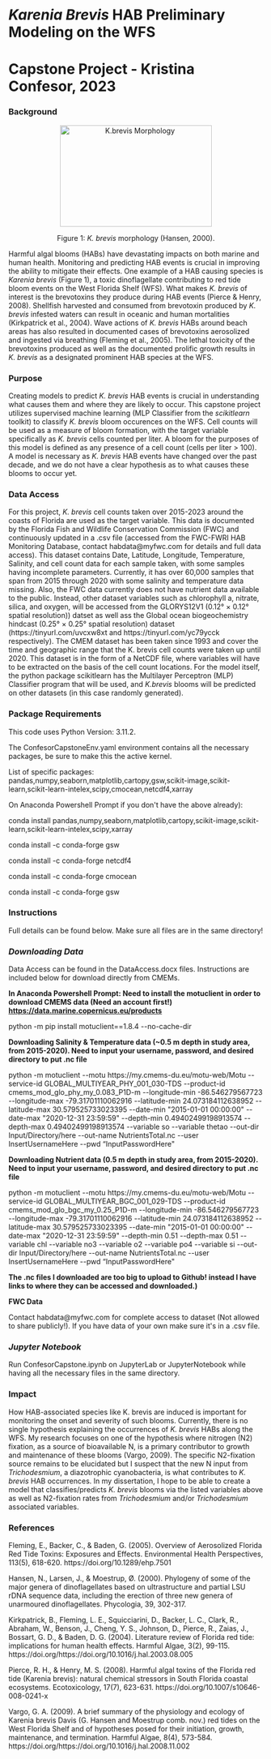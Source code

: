 # <em> **Karenia Brevis </em> HAB Preliminary Modeling on the WFS** 
# Capstone Project - Kristina Confesor, 2023
<p>

### **Background**
<p align="center">
<img src="https://images.marinespecies.org/thumbs/33875_karenia-brevis.jpg?w=700" alt="K.brevis Morphology" style="height: 200px; width:300px;"/>

<p align="center">
Figure 1: <em> K. brevis </em> morphology (Hansen, 2000).
<p> Harmful algal blooms (HABs) have devastating impacts on both marine and human health. 
Monitoring and predicting HAB events is crucial in improving the ability to mitigate their 
effects. One example of a HAB causing species is <em>Karenia brevis</em> (Figure 1), a toxic dinoflagellate 
contributing to red tide bloom events on the West Florida Shelf (WFS). What makes <em>K. brevis</em> of 
interest is the brevotoxins they produce during HAB events (Pierce & Henry, 2008). Shellfish 
harvested and consumed from brevotoxin produced by <em>K. brevis</em> infested waters can result in 
oceanic and human mortalities (Kirkpatrick et al., 2004). Wave actions of <em>K. brevis</em> HABs 
around beach areas has also resulted in documented cases of brevotoxins aerosolized and 
ingested via breathing (Fleming et al., 2005). The lethal toxicity of the brevotoxins produced as 
well as the documented prolific growth results in <em>K. brevis</em> as a designated prominent HAB 
species at the WFS. </p>

### **Purpose**

<p>Creating models to predict <em>K. brevis</em> HAB events is crucial in understanding what causes 
them and where they are likely to occur. This capstone project utilizes supervised machine 
learning (MLP Classifier from the <em>scikitlearn</em> toolkit) to classify <em>K. brevis</em> bloom occurences on the WFS. Cell counts will be used as a 
measure of bloom formation, with the target variable specifically as <em>K. brevis</em> cells counted per 
liter. A bloom for the purposes of this model is defined as any presence of a cell count (cells per liter > 100). A model is necessary as <em>K. brevis</em> HAB events have changed over the past decade, and we 
do not have a clear hypothesis as to what causes these blooms to occur yet. </p>

### **Data Access**

<p> For this project, <em>K. brevis</em> cell counts taken over 2015-2023 around the coasts 
of Florida are used as the target variable. This data  is documented by the Florida 
Fish and Wildlife Conservation Commission (FWC) and continuously updated in a .csv file (accessed from the FWC-FWRI HAB Monitoring Database, contact habdata@myfwc.com for details and full data access). This dataset contains Date, Latitude, Longitude, Temperature, Salinity, and cell count data for each sample taken, with some samples having incomplete parameters. Currently, it has over 60,000 samples that span from 2015 through 2020 with some salinity and temperature data missing. Also, the FWC data currently does not have nutrient data available to the public. Instead, other dataset variables such as chlorophyll a, nitrate, silica, and oxygen, will be accessed from the GLORYS12V1 (0.12° × 0.12° spatial resolution)) datset as well ass the Global ocean biogeochemistry hindcast (0.25° × 0.25° spatial resolution) dataset (https://tinyurl.com/uvcxw8xt and https://tinyurl.com/yc79ycck respectively). The CMEM dataset has been taken since 1993 and cover the time and geographic range that the K. brevis cell counts were taken up until 2020. This dataset is in the form of a NetCDF file, where variables will  have to be extracted on the basis of the cell count locations. For the model itself, the python  package scikitlearn has the Multilayer Perceptron (MLP) Classifier program that will be used, and <em> K.brevis </em> blooms will be predicted on other datasets (in this case randomly generated). </p>

### **Package Requirements**
<p> This code uses Python Version: 3.11.2.
<p> The ConfesorCapstoneEnv.yaml environment contains all the necessary packages, be sure to make this the active kernel.
<p> List of specific packages: pandas,numpy,seaborn,matplotlib,cartopy,gsw,scikit-image,scikit-learn,scikit-learn-intelex,scipy,cmocean,netcdf4,xarray
<p> On Anaconda Powershell Prompt if you don't have the above already):

conda install pandas,numpy,seaborn,matplotlib,cartopy,scikit-image,scikit-learn,scikit-learn-intelex,scipy,xarray
<p>conda install -c conda-forge gsw
<p>conda install -c conda-forge netcdf4
<p>conda install -c conda-forge cmocean
<p>conda install -c conda-forge gsw


### **Instructions**
Full details can be found below. Make sure all files are in the same directory!
### <em> Downloading Data</em>
Data Access can be found in the DataAccess.docx files.
Instructions are included below for download directly from CMEMs.

**In Anaconda Powershell Prompt: Need to install the motuclient in order to download CMEMS data (Need an account first!) https://data.marine.copernicus.eu/products**
<p>python -m pip install motuclient==1.8.4 --no-cache-dir  </p>

**Downloading Salinity & Temperature data (~0.5 m depth in study area, from 2015-2020). Need to input your username, password, and desired directory to put .nc file**

<p> python -m motuclient --motu https://my.cmems-du.eu/motu-web/Motu --service-id GLOBAL_MULTIYEAR_PHY_001_030-TDS --product-id cmems_mod_glo_phy_my_0.083_P1D-m --longitude-min -86.546279567723 --longitude-max -79.31701110062916 --latitude-min 24.073184112638952 --latitude-max 30.579525733023395 --date-min "2015-01-01 00:00:00" --date-max "2020-12-31 23:59:59" --depth-min 0.49402499198913574 --depth-max 0.49402499198913574 --variable so --variable thetao --out-dir Input/Directory/here  --out-name NutrientsTotal.nc --user InsertUsernameHere --pwd “InputPasswordHere" </p>

**Downloading Nutrient data (0.5 m depth in study area, from 2015-2020). Need to input your username, password, and desired directory to put .nc file**

<p> python -m motuclient --motu https://my.cmems-du.eu/motu-web/Motu --service-id GLOBAL_MULTIYEAR_BGC_001_029-TDS --product-id cmems_mod_glo_bgc_my_0.25_P1D-m --longitude-min -86.546279567723 --longitude-max -79.31701110062916 --latitude-min 24.073184112638952 --latitude-max 30.579525733023395 --date-min "2015-01-01 00:00:00" --date-max "2020-12-31 23:59:59" --depth-min 0.51 --depth-max 0.51 --variable chl --variable no3 --variable o2 --variable po4 --variable si --out-dir Input/Directory/here  --out-name NutrientsTotal.nc --user InsertUsernameHere --pwd “InputPasswordHere" </p>

**The .nc files I downloaded are too big to upload to Github! instead I have links to where they can be accessed and downloaded.)**

**FWC Data**
<p> Contact habdata@myfwc.com for complete access to dataset (Not allowed to share publicly!). If you have data of your own make sure it's in a .csv file.

### <em> Jupyter Notebook</em>
<p> Run ConfesorCapstone.ipynb on JupyterLab or JupyterNotebook while having all the necessary files in the same directory.

### **Impact**
<p>
How HAB-associated species like K. brevis are induced is important for monitoring the onset and severity of such blooms. Currently, there is no single hypothesis explaining the occurrences of <em>K. brevis</em> HABs along the WFS. My research focuses on one of the hypothesis where nitrogen (N2) fixation, as a source of bioavailable N, is a primary contributor to growth and maintenance of these blooms (Vargo, 2009). The specific N2-fixation source remains to be elucidated but I suspect that the new N input from <em>Trichodesmium</em>, a diazotrophic cyanobacteria, is what contributes to <em>K. brevis</em> HAB occurrences. In my dissertation, I hope to be able to create a model that classifies/predicts <em>K. brevis</em> blooms via the listed variables above as well as N2-fixation rates from <em>Trichodesmium</em> and/or <em>Trichodesmium</em> associated variables. </p>

### **References**
<p> Fleming, E., Backer, C., & Baden, G. (2005). Overview of Aerosolized Florida Red Tide Toxins: Exposures and Effects. Environmental Health Perspectives, 113(5), 618-620. https://doi.org/10.1289/ehp.7501 

<p> Hansen, N., Larsen, J., & Moestrup, Ø. (2000). Phylogeny of some of the major genera of dinoflagellates based on ultrastructure and partial LSU rDNA sequence data, including the erection of three new genera of unarmoured dinoflagellates. Phycologia, 39, 302-317. 

<p> Kirkpatrick, B., Fleming, L. E., Squicciarini, D., Backer, L. C., Clark, R., Abraham, W., Benson, J., Cheng, Y. S., Johnson, D., Pierce, R., Zaias, J., Bossart, G. D., & Baden, D. G. (2004). Literature review of Florida red tide: implications for human health effects. Harmful Algae, 3(2), 99-115. https://doi.org/https://doi.org/10.1016/j.hal.2003.08.005 

<p>Pierce, R. H., & Henry, M. S. (2008). Harmful algal toxins of the Florida red tide (Karenia brevis): natural chemical stressors in South Florida coastal ecosystems. Ecotoxicology, 17(7), 623-631. https://doi.org/10.1007/s10646-008-0241-x 

<p> Vargo, G. A. (2009). A brief summary of the physiology and ecology of Karenia brevis Davis (G. Hansen and Moestrup comb. nov.) red tides on the West Florida Shelf and of hypotheses posed for their initiation, growth, maintenance, and termination. Harmful Algae, 8(4), 573-584. https://doi.org/https://doi.org/10.1016/j.hal.2008.11.002 
